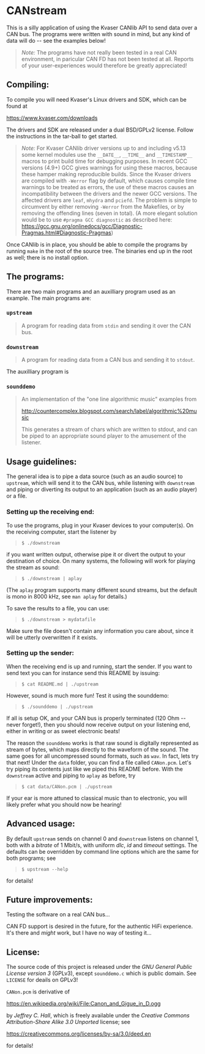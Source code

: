 # CANstream

This is a silly application of using the Kvaser CANlib API to send data over
a CAN bus.  The programs were written with sound in mind, but any kind of
data will do -- see the examples below!

> *Note:* The programs have not really been tested in a real CAN environment,
> in paricular CAN FD has not been tested at all. Reports of your
> user-experiences would therefore be greatly appreciated!

## Compiling:

To compile you will need Kvaser's Linux drivers and SDK, which can be found at

  https://www.kvaser.com/downloads

The drivers and SDK are released under a dual BSD/GPLv2 license. Follow the
instructions in the tar-ball to get started.

> *Note:* For Kvaser CANlib driver versions up to and including v5.13 some
> kernel modules use the `__DATE__`, `__TIME__` and `__TIMESTAMP__` macros to
> print build time for debugging purposes.  In recent GCC versions (4.9+) GCC
> gives warnings for using these macros, because these hamper making
> reproducible builds.  Since the Kvaser drivers are compiled with `-Werror`
> flag by default, which causes compile time warnings to be treated as errors,
> the use of these macros causes an incompatibility between the drivers and the
> newer GCC versions.  The affected drivers are `leaf`, `mhydra` and `pciefd`.
> The problem is simple to circumvent by either removing `-Werror` from the
> Makefiles, or by removing the offending lines (seven in total). (A more
> elegant solution would be to use `#pragma GCC diagnostic` as described here:
> https://gcc.gnu.org/onlinedocs/gcc/Diagnostic-Pragmas.html#Diagnostic-Pragmas)

Once CANlib is in place, you should be able to compile the programs by running
`make` in the root of the source tree.  The binaries end up in the root as well;
there is no install option.


## The programs:

There are two main programs and an auxilliary program used as an example.  The
main programs are:

### `upstream`

> A program for reading data from `stdin` and sending it over the CAN bus.

### `downstream`

> A program for reading data from a CAN bus and sending it to `stdout`.

The auxilliary program is

### `sounddemo`

> An implementation of the "one line algorithmic music" examples from
>
>    http://countercomplex.blogspot.com/search/label/algorithmic%20music
>
> This generates a stream of chars which are written to stdout, and can be
> piped to an appropriate sound player to the amusement of the listener.


## Usage guidelines:

The general idea is to pipe a data source (such as an audio source) to
`upstream`, which will send it to the CAN bus, while listening with
`downstream` and piping or diverting its output to an application (such as
 an audio player) or a file.

### Setting up the receiving end:

To use the programs, plug in your Kvaser devices to your computer(s). On the
receiving computer, start the listener by

> `$ ./downstream`

if you want written output, otherwise pipe it or divert the output to your
destination of choice.  On many systems, the following will work for playing
the stream as sound:

> `$ ./downstream | aplay`

(The `aplay` program supports many different sound streams, but the default is
mono in 8000 kHz, see `man aplay` for details.)

To save the results to a file, you can use:

>  `$ ./downstream > mydatafile`

Make sure the file doesn't contain any information you care about, since it
will be utterly overwritten if it exists.


### Setting up the sender:

When the receiving end is up and running, start the sender.  If you want to
send text you can for instance send this README by issuing:

>  `$ cat README.md | ./upstream`

However, sound is much more fun!  Test it using the sounddemo:

>  `$ ./sounddemo | ./upstream`

If all is setup OK, and your CAN bus is properly terminated (120 Ohm -- never
forget!), then you should now receive output on your listening end, either in
writing or as sweet electronic beats!

The reason the `sounddemo` works is that raw sound is digitally represented as
stream of bytes, which maps directly to the waveform of the sound.  The same
goes for all uncompressed sound formats, such as `wav`. In fact, lets try that
next!  Under the `data` folder, you can find a file called `CANon.pcm`.  Let's
try piping its contents just like we piped this README before.  With the
`downstream` active and piping to `aplay` as before, try

>  `$ cat data/CANon.pcm | ./upstream`

If your ear is more attuned to classical music than to electronic, you will
likely prefer what you should now be hearing!


## Advanced usage:

By default `upstream` sends on channel 0 and `downstream` listens on channel 1,
both with a *bitrate* of 1 Mbit/s,  with uniform *dlc*, *id* and *timeout*
settings.  The defaults can be overridden by command line options which are
the same for both programs; see

>  `$ upstream --help`

for details!


## Future improvements:

Testing the software on a real CAN bus...

CAN FD support is desired in the future, for the authentic HiFi experience.
It's there and *might* work, but I have no way of testing it...


## License:

The source code of this project is released under the *GNU General Public
License version 3* (GPLv3), except `sounddemo.c` which is public domain.
See `LICENSE` for deails on GPLv3!

`CANon.pcm` is derivative of

  https://en.wikipedia.org/wiki/File:Canon_and_Gigue_in_D.ogg

by *Jeffrey C. Hall*, which is freely available under the *Creative Commons
Attribution-Share Alike 3.0 Unported* license; see

  https://creativecommons.org/licenses/by-sa/3.0/deed.en

for details!
